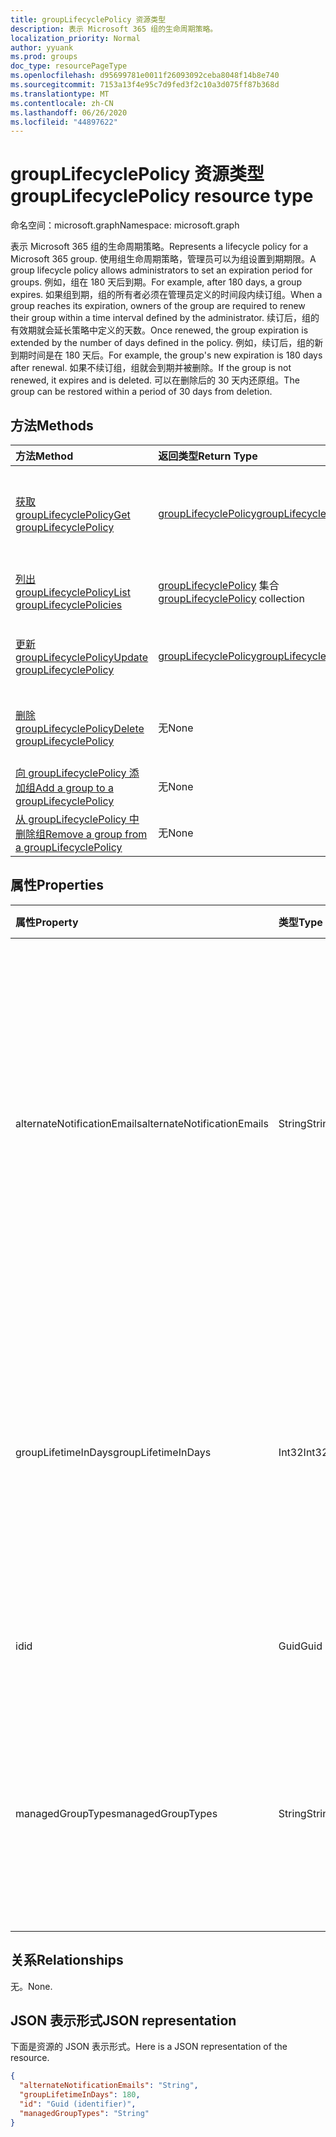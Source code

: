 ```yaml
---
title: groupLifecyclePolicy 资源类型
description: 表示 Microsoft 365 组的生命周期策略。
localization_priority: Normal
author: yyuank
ms.prod: groups
doc_type: resourcePageType
ms.openlocfilehash: d95699781e0011f26093092ceba8048f14b8e740
ms.sourcegitcommit: 7153a13f4e95c7d9fed3f2c10a3d075ff87b368d
ms.translationtype: MT
ms.contentlocale: zh-CN
ms.lasthandoff: 06/26/2020
ms.locfileid: "44897622"
---
```

# <a name="grouplifecyclepolicy-resource-type"></a><span data-ttu-id="9c677-103">groupLifecyclePolicy 资源类型</span><span class="sxs-lookup"><span data-stu-id="9c677-103">groupLifecyclePolicy resource type</span></span>

<span data-ttu-id="9c677-104">命名空间：microsoft.graph</span><span class="sxs-lookup"><span data-stu-id="9c677-104">Namespace: microsoft.graph</span></span>

<span data-ttu-id="9c677-105">表示 Microsoft 365 组的生命周期策略。</span><span class="sxs-lookup"><span data-stu-id="9c677-105">Represents a lifecycle policy for a Microsoft 365 group.</span></span> <span data-ttu-id="9c677-106">使用组生命周期策略，管理员可以为组设置到期期限。</span><span class="sxs-lookup"><span data-stu-id="9c677-106">A group lifecycle policy allows administrators to set an expiration period for groups.</span></span> <span data-ttu-id="9c677-107">例如，组在 180 天后到期。</span><span class="sxs-lookup"><span data-stu-id="9c677-107">For example, after 180 days, a group expires.</span></span> <span data-ttu-id="9c677-108">如果组到期，组的所有者必须在管理员定义的时间段内续订组。</span><span class="sxs-lookup"><span data-stu-id="9c677-108">When a group reaches its expiration, owners of the group are required to renew their group within a time interval defined by the administrator.</span></span> <span data-ttu-id="9c677-109">续订后，组的有效期就会延长策略中定义的天数。</span><span class="sxs-lookup"><span data-stu-id="9c677-109">Once renewed, the group expiration is extended by the number of days defined in the policy.</span></span> <span data-ttu-id="9c677-110">例如，续订后，组的新到期时间是在 180 天后。</span><span class="sxs-lookup"><span data-stu-id="9c677-110">For example, the group's new expiration is 180 days after renewal.</span></span> <span data-ttu-id="9c677-111">如果不续订组，组就会到期并被删除。</span><span class="sxs-lookup"><span data-stu-id="9c677-111">If the group is not renewed, it expires and is deleted.</span></span> <span data-ttu-id="9c677-112">可以在删除后的 30 天内还原组。</span><span class="sxs-lookup"><span data-stu-id="9c677-112">The group can be restored within a period of 30 days from deletion.</span></span>

## <a name="methods"></a><span data-ttu-id="9c677-113">方法</span><span class="sxs-lookup"><span data-stu-id="9c677-113">Methods</span></span>

| <span data-ttu-id="9c677-114">方法</span><span class="sxs-lookup"><span data-stu-id="9c677-114">Method</span></span> | <span data-ttu-id="9c677-115">返回类型</span><span class="sxs-lookup"><span data-stu-id="9c677-115">Return Type</span></span> | <span data-ttu-id="9c677-116">说明</span><span class="sxs-lookup"><span data-stu-id="9c677-116">Description</span></span> |
|:---------------|:--------|:----------|
|[<span data-ttu-id="9c677-117">获取 groupLifecyclePolicy</span><span class="sxs-lookup"><span data-stu-id="9c677-117">Get groupLifecyclePolicy</span></span>](../api/grouplifecyclepolicy-get.md) | [<span data-ttu-id="9c677-118">groupLifecyclePolicy</span><span class="sxs-lookup"><span data-stu-id="9c677-118">groupLifecyclePolicy</span></span>](grouplifecyclepolicy.md) |<span data-ttu-id="9c677-119">读取 groupLifecyclePolicy 对象的属性和关系。</span><span class="sxs-lookup"><span data-stu-id="9c677-119">Read properties and relationships of a groupLifecyclePolicy object.</span></span>|
|[<span data-ttu-id="9c677-120">列出 groupLifecyclePolicy</span><span class="sxs-lookup"><span data-stu-id="9c677-120">List groupLifecyclePolicies</span></span>](../api/grouplifecyclepolicy-list.md) | <span data-ttu-id="9c677-121">[groupLifecyclePolicy](grouplifecyclepolicy.md) 集合</span><span class="sxs-lookup"><span data-stu-id="9c677-121">[groupLifecyclePolicy](grouplifecyclepolicy.md) collection</span></span> | <span data-ttu-id="9c677-122">列出所有 groupLifecyclePolicy。</span><span class="sxs-lookup"><span data-stu-id="9c677-122">List all the groupLifecyclePolicies.</span></span> |
|[<span data-ttu-id="9c677-123">更新 groupLifecyclePolicy</span><span class="sxs-lookup"><span data-stu-id="9c677-123">Update groupLifecyclePolicy</span></span>](../api/grouplifecyclepolicy-update.md) | [<span data-ttu-id="9c677-124">groupLifecyclePolicy</span><span class="sxs-lookup"><span data-stu-id="9c677-124">groupLifecyclePolicy</span></span>](grouplifecyclepolicy.md) | <span data-ttu-id="9c677-125">更新 groupLifecyclePolicy 对象。</span><span class="sxs-lookup"><span data-stu-id="9c677-125">Update a groupLifecyclePolicy object.</span></span> |
|[<span data-ttu-id="9c677-126">删除 groupLifecyclePolicy</span><span class="sxs-lookup"><span data-stu-id="9c677-126">Delete groupLifecyclePolicy</span></span>](../api/grouplifecyclepolicy-delete.md) | <span data-ttu-id="9c677-127">无</span><span class="sxs-lookup"><span data-stu-id="9c677-127">None</span></span> | <span data-ttu-id="9c677-128">删除 groupLifecyclePolicy 对象。</span><span class="sxs-lookup"><span data-stu-id="9c677-128">Delete a groupLifecyclePolicy object.</span></span> |
|[<span data-ttu-id="9c677-129">向 groupLifecyclePolicy 添加组</span><span class="sxs-lookup"><span data-stu-id="9c677-129">Add a group to a groupLifecyclePolicy</span></span>](../api/grouplifecyclepolicy-addgroup.md)|<span data-ttu-id="9c677-130">无</span><span class="sxs-lookup"><span data-stu-id="9c677-130">None</span></span>| <span data-ttu-id="9c677-131">向生命周期策略添加组</span><span class="sxs-lookup"><span data-stu-id="9c677-131">Add a group to a lifecycle policy</span></span> |
|[<span data-ttu-id="9c677-132">从 groupLifecyclePolicy 中删除组</span><span class="sxs-lookup"><span data-stu-id="9c677-132">Remove a group from a groupLifecyclePolicy</span></span>](../api/grouplifecyclepolicy-removegroup.md)|<span data-ttu-id="9c677-133">无</span><span class="sxs-lookup"><span data-stu-id="9c677-133">None</span></span>| <span data-ttu-id="9c677-134">从生命周期策略中删除组</span><span class="sxs-lookup"><span data-stu-id="9c677-134">Remove a group to a lifecycle policy.</span></span> |

## <a name="properties"></a><span data-ttu-id="9c677-135">属性</span><span class="sxs-lookup"><span data-stu-id="9c677-135">Properties</span></span>

| <span data-ttu-id="9c677-136">属性</span><span class="sxs-lookup"><span data-stu-id="9c677-136">Property</span></span> | <span data-ttu-id="9c677-137">类型</span><span class="sxs-lookup"><span data-stu-id="9c677-137">Type</span></span> | <span data-ttu-id="9c677-138">说明</span><span class="sxs-lookup"><span data-stu-id="9c677-138">Description</span></span> |
|:---------------|:--------|:----------|
|<span data-ttu-id="9c677-139">alternateNotificationEmails</span><span class="sxs-lookup"><span data-stu-id="9c677-139">alternateNotificationEmails</span></span>|<span data-ttu-id="9c677-140">String</span><span class="sxs-lookup"><span data-stu-id="9c677-140">String</span></span>| <span data-ttu-id="9c677-141">针对没有所有者的组向其发送通知的电子邮件地址列表。</span><span class="sxs-lookup"><span data-stu-id="9c677-141">List of email address to send notifications for groups without owners.</span></span> <span data-ttu-id="9c677-142">可以用分号隔开电子邮件地址，从而定义多个电子邮件地址。</span><span class="sxs-lookup"><span data-stu-id="9c677-142">Multiple email address can be defined by separating email address with a semicolon.</span></span> |
|<span data-ttu-id="9c677-143">groupLifetimeInDays</span><span class="sxs-lookup"><span data-stu-id="9c677-143">groupLifetimeInDays</span></span>|<span data-ttu-id="9c677-144">Int32</span><span class="sxs-lookup"><span data-stu-id="9c677-144">Int32</span></span>| <span data-ttu-id="9c677-145">还剩多少天组就到期且需要续订。</span><span class="sxs-lookup"><span data-stu-id="9c677-145">Number of days before a group expires and needs to be renewed.</span></span> <span data-ttu-id="9c677-146">续订后，组的有效期就会延长定义的天数。</span><span class="sxs-lookup"><span data-stu-id="9c677-146">Once renewed, the group expiration is extended by the number of days defined.</span></span> |
|<span data-ttu-id="9c677-147">id</span><span class="sxs-lookup"><span data-stu-id="9c677-147">id</span></span>|<span data-ttu-id="9c677-148">Guid</span><span class="sxs-lookup"><span data-stu-id="9c677-148">Guid</span></span>| <span data-ttu-id="9c677-149">策略的唯一标识符。</span><span class="sxs-lookup"><span data-stu-id="9c677-149">A unique identifier for a policy.</span></span> <span data-ttu-id="9c677-150">只读。</span><span class="sxs-lookup"><span data-stu-id="9c677-150">Read-only.</span></span>|
|<span data-ttu-id="9c677-151">managedGroupTypes</span><span class="sxs-lookup"><span data-stu-id="9c677-151">managedGroupTypes</span></span>|<span data-ttu-id="9c677-152">String</span><span class="sxs-lookup"><span data-stu-id="9c677-152">String</span></span>| <span data-ttu-id="9c677-153">到期策略适用的组类型。</span><span class="sxs-lookup"><span data-stu-id="9c677-153">The group type for which the expiration policy applies.</span></span> <span data-ttu-id="9c677-154">可取值为 **All**、**Selected** 或 **None**。</span><span class="sxs-lookup"><span data-stu-id="9c677-154">Possible values are **All**, **Selected** or **None**.</span></span> |

## <a name="relationships"></a><span data-ttu-id="9c677-155">关系</span><span class="sxs-lookup"><span data-stu-id="9c677-155">Relationships</span></span>

<span data-ttu-id="9c677-156">无。</span><span class="sxs-lookup"><span data-stu-id="9c677-156">None.</span></span>

## <a name="json-representation"></a><span data-ttu-id="9c677-157">JSON 表示形式</span><span class="sxs-lookup"><span data-stu-id="9c677-157">JSON representation</span></span>

<span data-ttu-id="9c677-158">下面是资源的 JSON 表示形式。</span><span class="sxs-lookup"><span data-stu-id="9c677-158">Here is a JSON representation of the resource.</span></span>

<!--{
  "blockType": "resource",
  "optionalProperties": [],
  "keyProperty": "id",
  "baseType": "microsoft.graph.entity",
  "@odata.type": "microsoft.graph.groupLifecyclePolicy"
}-->

```json
{
  "alternateNotificationEmails": "String",
  "groupLifetimeInDays": 180,
  "id": "Guid (identifier)",
  "managedGroupTypes": "String"
}

```

<!-- uuid: 8fcb5dbc-d5aa-4681-8e31-b001d5168d79
2015-10-25 14:57:30 UTC -->
<!-- {
  "type": "#page.annotation",
  "description": "groupLifecyclePolicy resource",
  "keywords": "",
  "section": "documentation",
  "tocPath": ""
}-->
